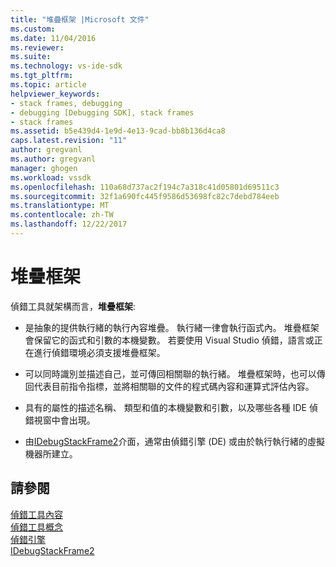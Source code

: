 ```yaml
---
title: "堆疊框架 |Microsoft 文件"
ms.custom: 
ms.date: 11/04/2016
ms.reviewer: 
ms.suite: 
ms.technology: vs-ide-sdk
ms.tgt_pltfrm: 
ms.topic: article
helpviewer_keywords:
- stack frames, debugging
- debugging [Debugging SDK], stack frames
- stack frames
ms.assetid: b5e439d4-1e9d-4e13-9cad-bb8b136d4ca8
caps.latest.revision: "11"
author: gregvanl
ms.author: gregvanl
manager: ghogen
ms.workload: vssdk
ms.openlocfilehash: 110a68d737ac2f194c7a318c41d05801d69511c3
ms.sourcegitcommit: 32f1a690fc445f9586d53698fc82c7debd784eeb
ms.translationtype: MT
ms.contentlocale: zh-TW
ms.lasthandoff: 12/22/2017
---
```

# <a name="stack-frames"></a>堆疊框架
偵錯工具就架構而言，**堆疊框架**:  
  
-   是抽象的提供執行緒的執行內容堆疊。 執行緒一律會執行函式內。 堆疊框架會保留它的函式和引數的本機變數。 若要使用 Visual Studio 偵錯，語言或正在進行偵錯環境必須支援堆疊框架。  
  
-   可以同時識別並描述自己，並可傳回相關聯的執行緒。 堆疊框架時，也可以傳回代表目前指令指標，並將相關聯的文件的程式碼內容和運算式評估內容。  
  
-   具有的屬性的描述名稱、 類型和值的本機變數和引數，以及哪些各種 IDE 偵錯視窗中會出現。  
  
-   由[IDebugStackFrame2](../../extensibility/debugger/reference/idebugstackframe2.md)介面，通常由偵錯引擎 (DE) 或由於執行執行緒的虛擬機器所建立。  
  
## <a name="see-also"></a>請參閱  
 [偵錯工具內容](../../extensibility/debugger/debugger-contexts.md)   
 [偵錯工具概念](../../extensibility/debugger/debugger-concepts.md)   
 [偵錯引擎](../../extensibility/debugger/debug-engine.md)   
 [IDebugStackFrame2](../../extensibility/debugger/reference/idebugstackframe2.md)